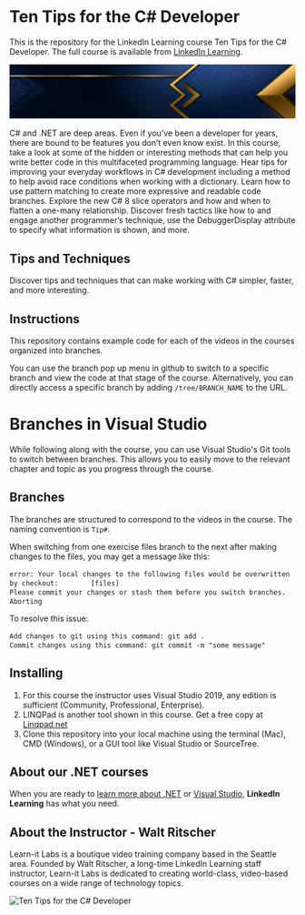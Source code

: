 # Ten Tips for the C# Developer
This is the repository for the LinkedIn Learning course Ten Tips for the C# Developer. The full course is available from [LinkedIn Learning][lil-course-url].

![banner](https://github.com/LearnItLabs/SiteAssets/blob/78fc8d3e6156de51b8c8cbff35e1e60e7b53b7b9/GitHubBanner.png)

C# and .NET are deep areas. Even if you’ve been a developer for years, there are bound to be features you don’t even know exist. In this course, take a look at some of the hidden or interesting methods that can help you write better code in this multifaceted programming language. Hear tips for improving your everyday workflows in C# development including a method to help avoid race conditions when working with a dictionary. Learn how to use pattern matching to create more expressive and readable code branches. Explore the new C# 8 slice operators and how and when to flatten a one-many relationship. Discover fresh tactics like how to and engage another programmer’s technique, use the DebuggerDisplay attribute to specify what information is shown, and more.

## Tips and Techniques
Discover tips and techniques that can make working with C# simpler, faster, and more interesting. 

## Instructions
This repository contains example code for each of the videos in the courses organized into branches. 

You can use the branch pop up menu in github to switch to a specific branch and view the code at that stage of the course. Alternatively, you can directly access a specific branch by adding `/tree/BRANCH_NAME` to the URL.

# Branches in Visual Studio
While following along with the course, you can use Visual Studio's Git tools to switch between branches. This allows you to easily move to the relevant chapter and topic as you progress through the course. 

## Branches
The branches are structured to correspond to the videos in the course. The naming convention is `Tip#`. 

When switching from one exercise files branch to the next after making changes to the files, you may get a message like this:

    error: Your local changes to the following files would be overwritten by checkout:        [files]
    Please commit your changes or stash them before you switch branches.
    Aborting

To resolve this issue:
	
    Add changes to git using this command: git add .
	Commit changes using this command: git commit -m "some message"

## Installing
1. For this course the instructor uses Visual Studio 2019, any edition is sufficient (Community, Professional, Enterprise). 
2. LINQPad is another tool shown in this course.  Get a free copy at [Linqpad.net](https://linqpad.net)
3. Clone this repository into your local machine using the terminal (Mac), CMD (Windows), or a GUI tool like Visual Studio or SourceTree.

## About our .NET courses
When you are ready to [learn more about .NET](https://www.linkedin.com/learning/search?entityType=COURSE&keywords=.net) or [Visual Studio](https://www.linkedin.com/learning/search?entityType=COURSE&keywords=visual%20studio), **LinkedIn Learning** has what you need. 

## About the Instructor - Walt Ritscher
Learn-it Labs is a boutique video training company based in the Seattle area. Founded by Walt Ritscher, a long-time LinkedIn Learning staff instructor, Learn-it Labs is dedicated to creating world-class, video-based courses on a wide range of technology topics.


![Ten Tips for the C# Developer][lil-thumbnail-url] 

[lil-course-url]: https://www.linkedin.com/learning/ten-tips-for-the-c-sharp-developer
[lil-thumbnail-url]: https://cdn.lynda.com/course/2863044/2863044-1601574454812-16x9.jpg
